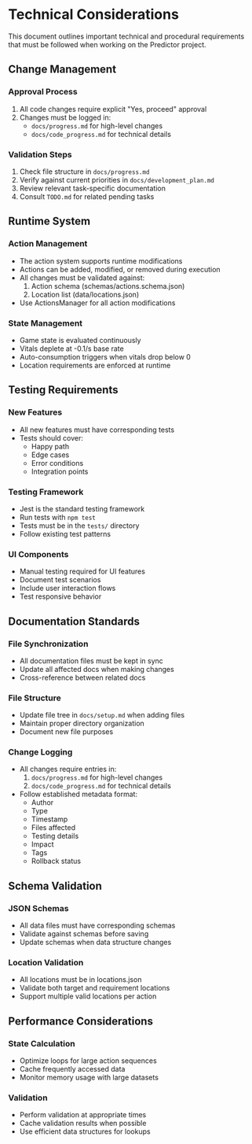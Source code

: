 # Technical Considerations

This document outlines important technical and procedural requirements that must be followed when working on the Predictor project.

## Change Management

### Approval Process
1. All code changes require explicit "Yes, proceed" approval
2. Changes must be logged in:
   - `docs/progress.md` for high-level changes
   - `docs/code_progress.md` for technical details

### Validation Steps
1. Check file structure in `docs/progress.md`
2. Verify against current priorities in `docs/development_plan.md`
3. Review relevant task-specific documentation
4. Consult `TODO.md` for related pending tasks

## Runtime System

### Action Management
- The action system supports runtime modifications
- Actions can be added, modified, or removed during execution
- All changes must be validated against:
  1. Action schema (schemas/actions.schema.json)
  2. Location list (data/locations.json)
- Use ActionsManager for all action modifications

### State Management
- Game state is evaluated continuously
- Vitals deplete at -0.1/s base rate
- Auto-consumption triggers when vitals drop below 0
- Location requirements are enforced at runtime

## Testing Requirements

### New Features
- All new features must have corresponding tests
- Tests should cover:
  - Happy path
  - Edge cases
  - Error conditions
  - Integration points

### Testing Framework
- Jest is the standard testing framework
- Run tests with `npm test`
- Tests must be in the `tests/` directory
- Follow existing test patterns

### UI Components
- Manual testing required for UI features
- Document test scenarios
- Include user interaction flows
- Test responsive behavior

## Documentation Standards

### File Synchronization
- All documentation files must be kept in sync
- Update all affected docs when making changes
- Cross-reference between related docs

### File Structure
- Update file tree in `docs/setup.md` when adding files
- Maintain proper directory organization
- Document new file purposes

### Change Logging
- All changes require entries in:
  1. `docs/progress.md` for high-level changes
  2. `docs/code_progress.md` for technical details
- Follow established metadata format:
  - Author
  - Type
  - Timestamp
  - Files affected
  - Testing details
  - Impact
  - Tags
  - Rollback status

## Schema Validation

### JSON Schemas
- All data files must have corresponding schemas
- Validate against schemas before saving
- Update schemas when data structure changes

### Location Validation
- All locations must be in locations.json
- Validate both target and requirement locations
- Support multiple valid locations per action

## Performance Considerations

### State Calculation
- Optimize loops for large action sequences
- Cache frequently accessed data
- Monitor memory usage with large datasets

### Validation
- Perform validation at appropriate times
- Cache validation results when possible
- Use efficient data structures for lookups
